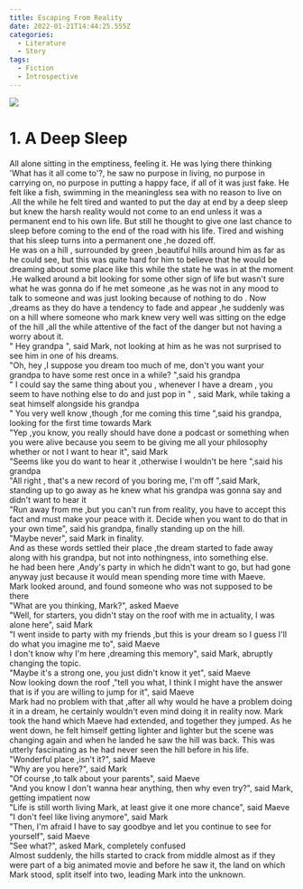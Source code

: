 ```yaml
---
title: Escaping From Reality
date: 2022-01-21T14:44:25.555Z
categories:
  - Literature
  - Story
tags:
  - Fiction
  - Introspective
---
```


<img src='https://hits.seeyoufarm.com/api/count/incr/badge.svg?url=https%3A%2F%2Fporush264.github.io%2Fposts%2F2022%2F01%2F20%2Fescaping-from-reality%2F&count_bg=%2379C83D&title_bg=%23555555&icon=&icon_color=%23E7E7E7&title=hits&edge_flat=false' align=center><br>


# **1. A Deep Sleep**

All alone sitting in the emptiness, feeling it. He was lying there thinking 'What has it all come to'?, he saw no purpose in living, no purpose in carrying on, no purpose in putting a happy face, if all of it was just fake. He felt like a fish, swimming in the meaningless sea with no reason to live on .All the while he felt tired and wanted to put the day at end by a deep sleep but knew the harsh reality would not come to an end unless it was a permanent end to his own life. But still he thought to give one last chance to sleep before coming to the end of the road with his life. Tired and wishing that his sleep turns into a permanent one ,he dozed off.\
He was on a hill , surrounded by green ,beautiful hills around him as far as he could see, but this was quite hard for him to believe that he would be dreaming about some place like this while the state he was in at the moment .He walked around a bit looking for some other sign of life but wasn't sure what he was gonna do if he met someone ,as he was not in any mood to talk to someone and was just looking because of nothing to do . Now ,dreams as they do have a tendency to fade and appear ,he suddenly was on a hill where someone who mark knew very well was sitting on the edge of the hill ,all the while attentive of the fact of the danger but not having a worry about it. \
" Hey grandpa ", said Mark, not looking at him as he was not surprised to see him in one of his dreams.\
"Oh, hey ,I suppose you dream too much of me, don't you want your grandpa to have some rest once in a while? ",said his grandpa\
" I could say the same thing about you , whenever I have a dream , you seem to have nothing else to do and just pop in " , said Mark, while taking a seat himself alongside his grandpa \
" You very well know ,though ,for me coming this time ",said his grandpa, looking for the first time towards Mark\
"Yep ,you know, you really should have done a podcast or something when you were alive because you seem to be giving me all your philosophy whether or not I want to hear it", said Mark\
"Seems like you do want to hear it ,otherwise I wouldn't be here ",said his grandpa\
"All right , that's a new record of you boring me, I'm off ",said Mark, standing up to go away as he knew what his grandpa was gonna say and didn't want to hear it \
"Run away from me ,but you can't run from reality, you have to accept this fact and must make your peace with it. Decide when you want to do that in your own time", said his grandpa, finally standing up on the hill.\
"Maybe never", said Mark in finality.\
And as these words settled their place ,the dream started to fade away along with his grandpa, but not into nothingness, into something else.\
he had been here ,Andy's party in which he didn't want to go, but had gone anyway just because it would mean spending more time with Maeve.\
Mark looked around, and found someone who was not supposed to be there\
"What are you thinking, Mark?", asked Maeve\
"Well, for starters, you didn't stay on the roof with me in actuality, I was alone here", said Mark\
"I went inside to party with my friends ,but this is your dream so I guess I'll do what you imagine me to", said Maeve\
I don't know why I'm here ,dreaming this memory", said Mark, abruptly changing the topic.\
"Maybe it's a strong one, you just didn't know it yet", said Maeve\
Now looking down the roof ,"tell you what, I think I might have the answer that is if you are willing to jump for it", said Maeve\
Mark had no problem with that ,after all why would he have a problem doing it in a dream, he certainly wouldn't even mind doing it in reality now. Mark took the hand which Maeve had extended, and together they jumped. As he went down, he felt himself getting lighter and lighter but the scene was changing again and when he landed he saw the hill was back. This was utterly fascinating as he had never seen the hill before in his life.\
"Wonderful place ,isn't it?", said Maeve\
"Why are you here?", said Mark\
"Of course ,to talk about your parents", said Maeve\
"And you know I don't wanna hear anything, then why even try?", said Mark, getting impatient now\
"Life is still worth living Mark, at least give it one more chance", said Maeve\
"I don't feel like living anymore", said Mark \
"Then, I'm afraid I have to say goodbye and let you continue to see for yourself", said Maeve\
"See what?", asked Mark, completely confused\
Almost suddenly, the hills started to crack from middle almost as if they were part of a big animated movie and before he saw it, the land on which Mark stood, split itself into two, leading Mark into the unknown.